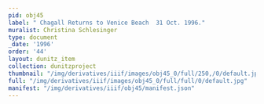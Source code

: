 ```yaml
---
pid: obj45
label: " Chagall Returns to Venice Beach  31 Oct. 1996."
muralist: Christina Schlesinger
type: document
_date: '1996'
order: '44'
layout: dunitz_item
collection: dunitzproject
thumbnail: "/img/derivatives/iiif/images/obj45_0/full/250,/0/default.jpg"
full: "/img/derivatives/iiif/images/obj45_0/full/full/0/default.jpg"
manifest: "/img/derivatives/iiif/obj45/manifest.json"
---
```

